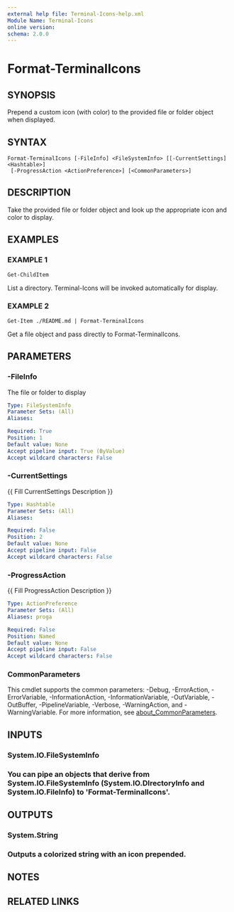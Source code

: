 ```yaml
---
external help file: Terminal-Icons-help.xml
Module Name: Terminal-Icons
online version:
schema: 2.0.0
---
```


# Format-TerminalIcons

## SYNOPSIS
Prepend a custom icon (with color) to the provided file or folder object when displayed.

## SYNTAX

```
Format-TerminalIcons [-FileInfo] <FileSystemInfo> [[-CurrentSettings] <Hashtable>]
 [-ProgressAction <ActionPreference>] [<CommonParameters>]
```

## DESCRIPTION
Take the provided file or folder object and look up the appropriate icon and color to display.

## EXAMPLES

### EXAMPLE 1
```
Get-ChildItem
```

List a directory.
Terminal-Icons will be invoked automatically for display.

### EXAMPLE 2
```
Get-Item ./README.md | Format-TerminalIcons
```

Get a file object and pass directly to Format-TerminalIcons.

## PARAMETERS

### -FileInfo
The file or folder to display

```yaml
Type: FileSystemInfo
Parameter Sets: (All)
Aliases:

Required: True
Position: 1
Default value: None
Accept pipeline input: True (ByValue)
Accept wildcard characters: False
```

### -CurrentSettings
{{ Fill CurrentSettings Description }}

```yaml
Type: Hashtable
Parameter Sets: (All)
Aliases:

Required: False
Position: 2
Default value: None
Accept pipeline input: False
Accept wildcard characters: False
```

### -ProgressAction
{{ Fill ProgressAction Description }}

```yaml
Type: ActionPreference
Parameter Sets: (All)
Aliases: proga

Required: False
Position: Named
Default value: None
Accept pipeline input: False
Accept wildcard characters: False
```

### CommonParameters
This cmdlet supports the common parameters: -Debug, -ErrorAction, -ErrorVariable, -InformationAction, -InformationVariable, -OutVariable, -OutBuffer, -PipelineVariable, -Verbose, -WarningAction, and -WarningVariable. For more information, see [about_CommonParameters](http://go.microsoft.com/fwlink/?LinkID=113216).

## INPUTS

### System.IO.FileSystemInfo
### You can pipe an objects that derive from System.IO.FileSystemInfo (System.IO.DIrectoryInfo and System.IO.FileInfo) to 'Format-TerminalIcons'.
## OUTPUTS

### System.String
### Outputs a colorized string with an icon prepended.
## NOTES

## RELATED LINKS
